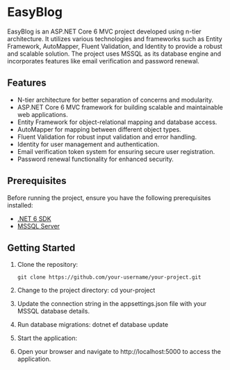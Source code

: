# EasyBlog

EasyBlog is an ASP.NET Core 6 MVC project developed using n-tier architecture. It utilizes various technologies and frameworks such as Entity Framework, AutoMapper, Fluent Validation, and Identity to provide a robust and scalable solution. The project uses MSSQL as its database engine and incorporates features like email verification and password renewal.

## Features

- N-tier architecture for better separation of concerns and modularity.
- ASP.NET Core 6 MVC framework for building scalable and maintainable web applications.
- Entity Framework for object-relational mapping and database access.
- AutoMapper for mapping between different object types.
- Fluent Validation for robust input validation and error handling.
- Identity for user management and authentication.
- Email verification token system for ensuring secure user registration.
- Password renewal functionality for enhanced security.

## Prerequisites

Before running the project, ensure you have the following prerequisites installed:

- [.NET 6 SDK](https://dotnet.microsoft.com/download/dotnet/6.0)
- [MSSQL Server](https://www.microsoft.com/en-us/sql-server/sql-server-downloads)

## Getting Started

1. Clone the repository:

   ```shell
   git clone https://github.com/your-username/your-project.git
2. Change to the project directory: 
   cd your-project
3. Update the connection string in the appsettings.json file with your MSSQL database details.
4. Run database migrations:
  dotnet ef database update
5. Start the application:
6. Open your browser and navigate to http://localhost:5000 to access the application.

